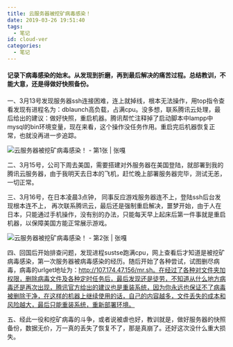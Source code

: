 ```yaml
---
title: 云服务器被挖矿病毒感染！
date: 2019-03-26 19:51:40
tags:
  - 笔记
id: cloud-ver
categories:
  - 笔记
---
```


#### **记录下病毒感染的始末。从发现到折磨，再到最后解决的痛苦过程。总结教训，不能大意，还是得做好快照备份。**

一、3月13号发现服务器ssh连接困难，连上就掉线，根本无法操作，用top指令查看发现有进程名为：dblaunch高负载，占满cpu。没多想，联系腾讯云处理，最后给出的建议：做好快照，重启机器。腾讯帮忙注释掉了启动脚本中lampp中mysql的bin环境变量，现在来看，这个操作没任务作用。重启完后机器恢复正常，也就没再进一步追踪。

![云服务器被挖矿病毒感染！ - 第1张  | 张嘎](https://i1.wp.com/192.144.167.243/blog/wp-content/uploads/1-3.png?resize=640%2C111)

二、3月15号，公司下周去美国，需要搭建对外服务器在美国登陆，就部署到我的腾讯云服务器，由于我明天去日本的飞机，赶忙晚上部署服务器完毕，测试无恙，一切正常。

三、3月16号，在日本凌晨3点钟， 同事反应游戏服务器连不上，登陆ssh后台发现根本连不上， 再次联系腾讯云，最后还是强制重启解决，噩梦开始，由于人在日本，只能通过手机操作，没有别的办法，只能每天早上起床后第一件事就是重启机器，以保障美国方能正常展示游戏。

![云服务器被挖矿病毒感染！ - 第2张  | 张嘎](https://i0.wp.com/192.144.167.243/blog/wp-content/uploads/2-2.png?resize=640%2C436)

四、回国后开始排查问题，发现进程sustse跑满cpu，网上查看后才知道是被挖矿病毒感染，第一次服务器被病毒感染的经历。随后开始了各种尝试，试图删尽病毒，病毒的urlget地址为：http://107.174.47.156/mr.sh。在经过了各种对文件夹加权限，删除病毒文件及各种定时任务后，最后发现还是徒劳，不知道从什么地方病毒还是再次出现，腾讯官方给出的建议也是重装系统，因为你永远也保证不了病毒被删除干净，在这样的机器上继续使用的话，自己的内容越多，文件丢失的成本和风险越大，最后只能重装系统，重新部署环境。

五、经此一役和挖矿病毒的斗争，或者说被虐也好，教训就是，做好服务器的快照备份，数据无价，万一真的丢失了恢复不了，那是真崩了。还好这次没什么重大损失。
